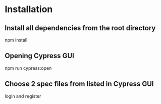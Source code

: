 # Installation

## Install all dependencies from the root directory
npm install

## Opening Cypress GUI
npm run cypress:open


## Choose 2 spec files from listed in Cypress GUI
login and register
